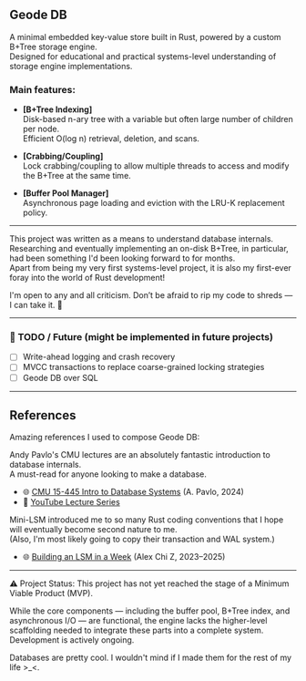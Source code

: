## Geode DB  
A minimal embedded key-value store built in Rust, powered by a custom B+Tree storage engine.  
Designed for educational and practical systems-level understanding of storage engine implementations.

### Main features:

* **[B+Tree Indexing]**  
  Disk-based n-ary tree with a variable but often large number of children per node.  
  Efficient O(log n) retrieval, deletion, and scans.

* **[Crabbing/Coupling]**  
  Lock crabbing/coupling to allow multiple threads to access and modify the B+Tree at the same time.

* **[Buffer Pool Manager]**  
  Asynchronous page loading and eviction with the LRU-K replacement policy.

---

This project was written as a means to understand database internals.  
Researching and eventually implementing an on-disk B+Tree, in particular, had been something I'd been looking forward to for months.  
Apart from being my very first systems-level project, it is also my first-ever foray into the world of Rust development!

I'm open to any and all criticism. Don’t be afraid to rip my code to shreds — I can take it. 🙏

---

### 📌 TODO / Future (might be implemented in future projects)

* [ ] Write-ahead logging and crash recovery  
* [ ] MVCC transactions to replace coarse-grained locking strategies  
* [ ] Geode DB over SQL

---

## References

Amazing references I used to compose Geode DB:

Andy Pavlo's CMU lectures are an absolutely fantastic introduction to database internals.  
A must-read for anyone looking to make a database.

- 🌐 [CMU 15-445 Intro to Database Systems](https://15445.courses.cs.cmu.edu/fall2024/) (A. Pavlo, 2024)  
- 🎥 [YouTube Lecture Series](https://www.youtube.com/watch?v=otE2WvX3XdQ&list=PLSE8ODhjZXjYDBpQnSymaectKjxCy6BYq&index=1)

Mini-LSM introduced me to so many Rust coding conventions that I hope will eventually become second nature to me.  
(Also, I'm most likely going to copy their transaction and WAL system.)

- 🌐 [Building an LSM in a Week](https://skyzh.github.io/mini-lsm/) (Alex Chi Z, 2023–2025)

---

⚠️ Project Status: This project has not yet reached the stage of a Minimum Viable Product (MVP).

While the core components — including the buffer pool, B+Tree index, and asynchronous I/O — are functional, the engine 
lacks the higher-level scaffolding needed to integrate these parts into a complete system. Development is actively ongoing.

Databases are pretty cool. I wouldn't mind if I made them for the rest of my life >_<.
